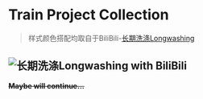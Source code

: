# Train Project Collection

> 样式颜色搭配均取自于BiliBili-<a href="https://space.bilibili.com/1701169" target="_blank">长期洗涤Longwashing</a>

![长期洗涤Longwashing with BiliBili](https://s2.loli.net/2022/07/12/PThionMwzjxqved.png)
---

**~~Maybe will continue...~~**
